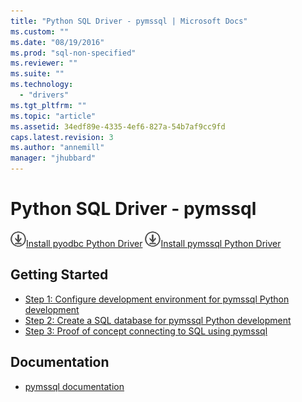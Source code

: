 ```yaml
---
title: "Python SQL Driver - pymssql | Microsoft Docs"
ms.custom: ""
ms.date: "08/19/2016"
ms.prod: "sql-non-specified"
ms.reviewer: ""
ms.suite: ""
ms.technology: 
  - "drivers"
ms.tgt_pltfrm: ""
ms.topic: "article"
ms.assetid: 34edf89e-4335-4ef6-827a-54b7af9cc9fd
caps.latest.revision: 3
ms.author: "annemill"
manager: "jhubbard"
---
```

# Python SQL Driver - pymssql
![Download](../../../ssdt/media/download.png)[Install pyodbc Python Driver](../../../connect/python/pyodbc/step-1--configure-development-environment-for-pyodbc-python-development.md) ![Download](../../../ssdt/media/download.png)[Install pymssql Python Driver](../../../connect/python/pymssql/step-1--configure-development-environment-for-pymssql-python-development.md)

## Getting Started

* [Step 1: Configure development environment for pymssql Python development](../../../connect/python/pymssql/step-1--configure-development-environment-for-pymssql-python-development.md)  
* [Step 2: Create a SQL database for pymssql Python development](../../../connect/python/pymssql/step-2--create-a-sql-database-for-pymssql-python-development.md)  
* [Step 3: Proof of concept connecting to SQL using pymssql](../../../connect/python/pymssql/step-3--proof-of-concept-connecting-to-sql-using-pymssql.md)  

## Documentation
* [pymssql documentation](http://pymssql.org)  